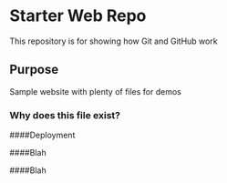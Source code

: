# Starter Web Repo

This repository is for showing how Git and GitHub work

## Purpose

Sample website with plenty of files for demos

### Why does this file exist?

####Deployment

####Blah

####Blah